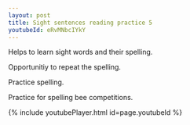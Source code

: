 ```yaml
---
layout: post
title: Sight sentences reading practice 5
youtubeId: eRvMNbcIYkY
---
```

 
 
Helps to learn sight words and their spelling.

Opportunitiy to repeat the spelling. 

Practice spelling. 
 
Practice for spelling bee competitions. 
 
{% include youtubePlayer.html id=page.youtubeId %}
 
 
